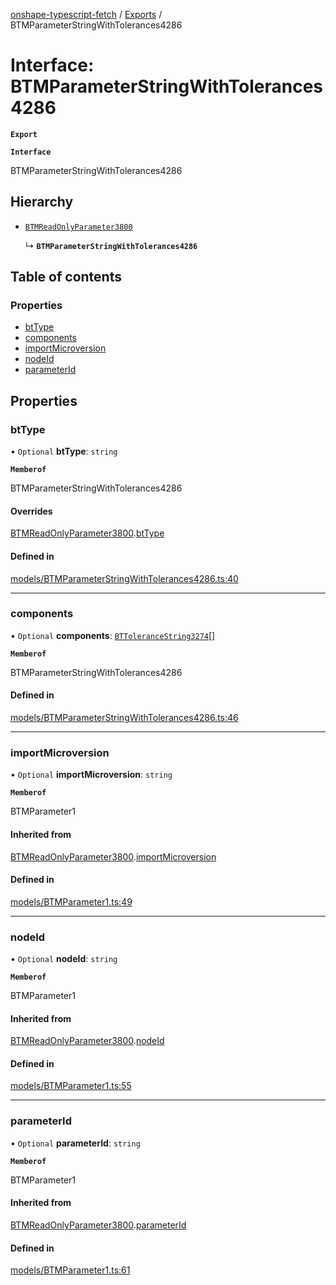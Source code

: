 [onshape-typescript-fetch](../README.md) / [Exports](../modules.md) / BTMParameterStringWithTolerances4286

# Interface: BTMParameterStringWithTolerances4286

**`Export`**

**`Interface`**

BTMParameterStringWithTolerances4286

## Hierarchy

- [`BTMReadOnlyParameter3800`](BTMReadOnlyParameter3800.md)

  ↳ **`BTMParameterStringWithTolerances4286`**

## Table of contents

### Properties

- [btType](BTMParameterStringWithTolerances4286.md#bttype)
- [components](BTMParameterStringWithTolerances4286.md#components)
- [importMicroversion](BTMParameterStringWithTolerances4286.md#importmicroversion)
- [nodeId](BTMParameterStringWithTolerances4286.md#nodeid)
- [parameterId](BTMParameterStringWithTolerances4286.md#parameterid)

## Properties

### btType

• `Optional` **btType**: `string`

**`Memberof`**

BTMParameterStringWithTolerances4286

#### Overrides

[BTMReadOnlyParameter3800](BTMReadOnlyParameter3800.md).[btType](BTMReadOnlyParameter3800.md#bttype)

#### Defined in

[models/BTMParameterStringWithTolerances4286.ts:40](https://github.com/toebes/onshape-typescript-fetch/blob/3e11ae1/models/BTMParameterStringWithTolerances4286.ts#L40)

___

### components

• `Optional` **components**: [`BTToleranceString3274`](BTToleranceString3274.md)[]

**`Memberof`**

BTMParameterStringWithTolerances4286

#### Defined in

[models/BTMParameterStringWithTolerances4286.ts:46](https://github.com/toebes/onshape-typescript-fetch/blob/3e11ae1/models/BTMParameterStringWithTolerances4286.ts#L46)

___

### importMicroversion

• `Optional` **importMicroversion**: `string`

**`Memberof`**

BTMParameter1

#### Inherited from

[BTMReadOnlyParameter3800](BTMReadOnlyParameter3800.md).[importMicroversion](BTMReadOnlyParameter3800.md#importmicroversion)

#### Defined in

[models/BTMParameter1.ts:49](https://github.com/toebes/onshape-typescript-fetch/blob/3e11ae1/models/BTMParameter1.ts#L49)

___

### nodeId

• `Optional` **nodeId**: `string`

**`Memberof`**

BTMParameter1

#### Inherited from

[BTMReadOnlyParameter3800](BTMReadOnlyParameter3800.md).[nodeId](BTMReadOnlyParameter3800.md#nodeid)

#### Defined in

[models/BTMParameter1.ts:55](https://github.com/toebes/onshape-typescript-fetch/blob/3e11ae1/models/BTMParameter1.ts#L55)

___

### parameterId

• `Optional` **parameterId**: `string`

**`Memberof`**

BTMParameter1

#### Inherited from

[BTMReadOnlyParameter3800](BTMReadOnlyParameter3800.md).[parameterId](BTMReadOnlyParameter3800.md#parameterid)

#### Defined in

[models/BTMParameter1.ts:61](https://github.com/toebes/onshape-typescript-fetch/blob/3e11ae1/models/BTMParameter1.ts#L61)
